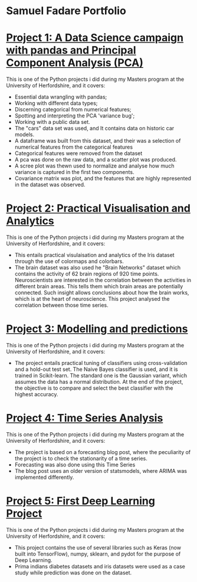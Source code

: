 # Samuel Fadare Portfolio

# [Project 1: A Data Science campaign with pandas and Principal Component Analysis (PCA)](https://github.com/SamuelFadare/Python_Projects/blob/main/A%20Data%20Science%20campaign%20with%20pandas%20and%20PCA%2019059671.ipynb)

This is one of the Python projects i did during my Masters program at the University of Herfordshire, and it covers:

* Essential data wrangling with pandas;
* Working with different data types;
* Discerning categorical from numerical features;
* Spotting and interpreting the PCA 'variance bug';
* Working with a public data set.
* The "cars" data set was used, and It contains data on historic car models.
* A dataframe was built from this dataset, and their was a selection of numerical features from the categorical features 
* Categorical features were removed from the dataset
* A pca was done on the raw data, and a scatter plot was produced.
* A scree plot was thewn used to normalize and analyse how much variance is captured in the first two components.
* Covariance matrix was plot, and the features that are highly represented in the dataset was observed.


# [Project 2: Practical Visualisation and Analytics](https://github.com/SamuelFadare/Python_Projects/blob/main/A%20Data%20Science%20campaign%20with%20pandas%20and%20PCA%2019059671.ipynb)

This is one of the Python projects i did during my Masters program at the University of Herfordshire, and it covers:

* This entails practical visulaisation and analytics of the Iris dataset through the use of colormaps and colorbars.
* The brain dataset was also used he "Brain Networks" dataset which contains the activity of 62 brain regions of 920 time points. Neuroscientists are interested in the correlation between the activities in different brain areas. This tells them which brain areas are potentially connected. Such insight allows conclusions about how the brain works, which is at the heart of neuroscience. This project analysed the correlation between those time series.


# [Project 3: Modelling and predictions](https://github.com/SamuelFadare/Python_Projects/blob/main/Modelling%20and%20Predictions.ipynb)

This is one of the Python projects i did during my Masters program at the University of Herfordshire, and it covers:

* The project entails practical tuning of classifiers using cross-validation and a hold-out test set. The Naive Bayes classifier is used, and it is trained in Scikit-learn. The standard one is the Gaussian variant, which assumes the data has a normal distribution. At the end of the project, the objective is to compare and select the best classifier with the highest accuracy.


# [Project 4: Time Series Analysis](https://github.com/SamuelFadare/Python_Projects/blob/main/Time%20Series%20Analysis.ipynb)

This is one of the Python projects i did during my Masters program at the University of Herfordshire, and it covers:

* The project is based on a forecasting blog post, where the peculiarity of the project is to check the stationarity of a time series.
* Forecasting was also done using this Time Series
* The blog post uses an older version of statsmodels, where ARIMA was implemented differently. 


# [Project 5: First Deep Learning Project](https://github.com/SamuelFadare/Python_Projects/blob/main/FirstDeepLearningProject.ipynb)

This is one of the Python projects i did during my Masters program at the University of Herfordshire, and it covers:

* This project contains the use of several libraries such as Keras (now built into TensorFlow), numpy, sklearn, and pydot for the purpose of Deep Learning. 
* Prima indians diabetes datasets and iris datasets were used as a case study while prediction was done on the dataset.
